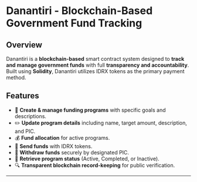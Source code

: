 # Danantiri - Blockchain-Based Government Fund Tracking

## Overview

Danantiri is a **blockchain-based** smart contract system designed to **track and manage government funds** with full **transparency and accountability**. Built using **Solidity**, Danantiri utilizes IDRX tokens as the primary payment method.

## Features

- 📌 **Create & manage funding programs** with specific goals and descriptions.  
- ✏️ **Update program details** including name, target amount, description, and PIC.  
- 💰 **Fund allocation** for active programs.  
- 💸 **Send funds** with IDRX tokens.  
- 🔄 **Withdraw funds** securely by designated PIC.  
- 📜 **Retrieve program status** (Active, Completed, or Inactive).  
- 🔍 **Transparent blockchain record-keeping** for public verification.  

---
